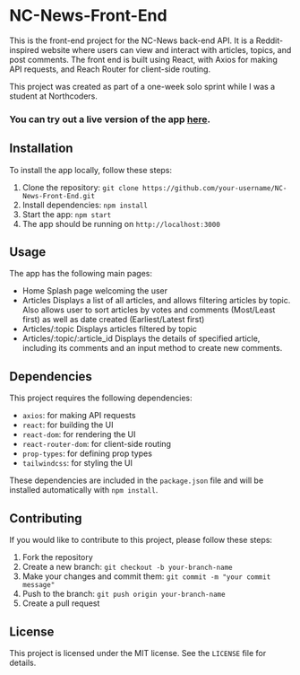 # NC-News-Front-End

This is the front-end project for the NC-News back-end API. It is a Reddit-inspired website where users can view and interact with articles, topics, and post comments. The front end is built using React, with Axios for making API requests, and Reach Router for client-side routing.

This project was created as part of a one-week solo sprint while I was a student at Northcoders.

### **You can try out a live version of the app [here](https://abi-frontend.onrender.com).**

## Installation

To install the app locally, follow these steps:

1. Clone the repository: `git clone https://github.com/your-username/NC-News-Front-End.git`
2. Install dependencies: `npm install`
4. Start the app: `npm start`
5. The app should be running on `http://localhost:3000`

## Usage

The app has the following main pages:

- Home Splash page welcoming the user
- Articles Displays a list of all articles, and allows filtering articles by topic. Also allows user to sort articles by votes and comments (Most/Least first) as well as date created (Earliest/Latest first)
- Articles/:topic Displays articles filtered by topic
- Articles/:topic/:article_id Displays the details of specified article, including its comments and an input method to create new comments.

## Dependencies

This project requires the following dependencies:

- `axios`: for making API requests
- `react`: for building the UI
- `react-dom`: for rendering the UI
- `react-router-dom`: for client-side routing
- `prop-types`: for defining prop types
- `tailwindcss`: for styling the UI

These dependencies are included in the `package.json` file and will be installed automatically with `npm install`.

## Contributing

If you would like to contribute to this project, please follow these steps:

1. Fork the repository
2. Create a new branch: `git checkout -b your-branch-name`
3. Make your changes and commit them: `git commit -m "your commit message"`
4. Push to the branch: `git push origin your-branch-name`
5. Create a pull request

## License

This project is licensed under the MIT license. See the `LICENSE` file for details.

